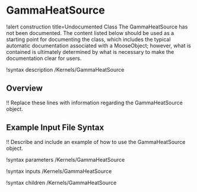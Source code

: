 # GammaHeatSource

!alert construction title=Undocumented Class
The GammaHeatSource has not been documented. The content listed below should be used as a starting point for
documenting the class, which includes the typical automatic documentation associated with a
MooseObject; however, what is contained is ultimately determined by what is necessary to make the
documentation clear for users.

!syntax description /Kernels/GammaHeatSource

## Overview

!! Replace these lines with information regarding the GammaHeatSource object.

## Example Input File Syntax

!! Describe and include an example of how to use the GammaHeatSource object.

!syntax parameters /Kernels/GammaHeatSource

!syntax inputs /Kernels/GammaHeatSource

!syntax children /Kernels/GammaHeatSource

